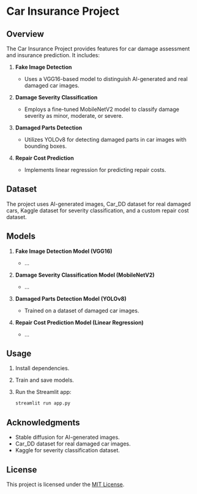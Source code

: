# Car Insurance Project

## Overview

The Car Insurance Project provides features for car damage assessment and insurance prediction. It includes:

1. **Fake Image Detection**
    - Uses a VGG16-based model to distinguish AI-generated and real damaged car images.

2. **Damage Severity Classification**
    - Employs a fine-tuned MobileNetV2 model to classify damage severity as minor, moderate, or severe.

3. **Damaged Parts Detection**
    - Utilizes YOLOv8 for detecting damaged parts in car images with bounding boxes.

4. **Repair Cost Prediction**
    - Implements linear regression for predicting repair costs.

## Dataset

The project uses AI-generated images, Car_DD dataset for real damaged cars, Kaggle dataset for severity classification, and a custom repair cost dataset.

## Models

1. **Fake Image Detection Model (VGG16)**
    - ...

2. **Damage Severity Classification Model (MobileNetV2)**
    - ...

3. **Damaged Parts Detection Model (YOLOv8)**
    - Trained on a dataset of damaged car images.

4. **Repair Cost Prediction Model (Linear Regression)**
    - ...

## Usage

1. Install dependencies.
2. Train and save models.
3. Run the Streamlit app:

    ```bash
    streamlit run app.py
    ```

## Acknowledgments

- Stable diffusion for AI-generated images.
- Car_DD dataset for real damaged car images.
- Kaggle for severity classification dataset.

## License

This project is licensed under the [MIT License](LICENSE).
